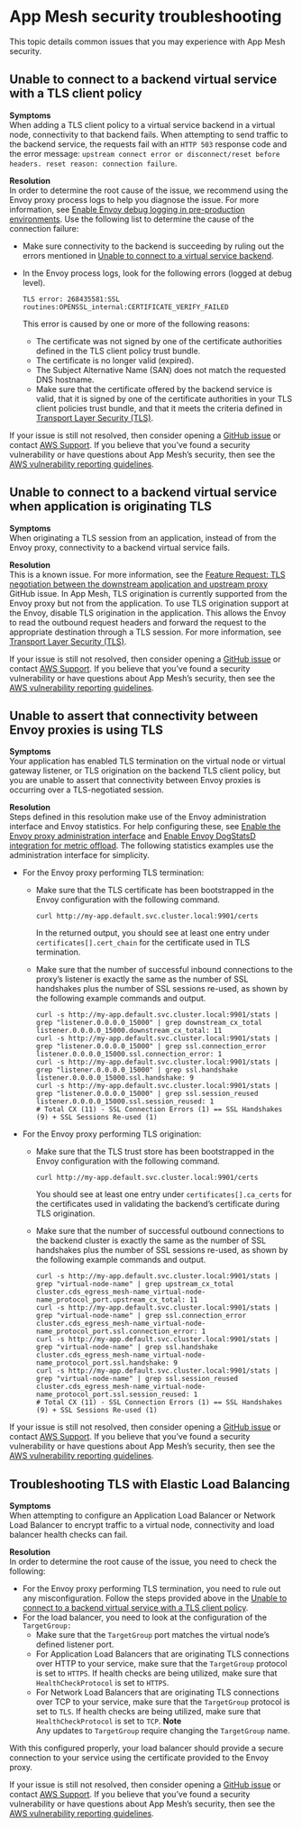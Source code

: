 # App Mesh security troubleshooting<a name="troubleshooting-security"></a>

This topic details common issues that you may experience with App Mesh security\.

## Unable to connect to a backend virtual service with a TLS client policy<a name="ts-security-tls-client-policy"></a>

**Symptoms**  
When adding a TLS client policy to a virtual service backend in a virtual node, connectivity to that backend fails\. When attempting to send traffic to the backend service, the requests fail with an `HTTP 503` response code and the error message: `upstream connect error or disconnect/reset before headers. reset reason: connection failure`\.

**Resolution**  
In order to determine the root cause of the issue, we recommend using the Envoy proxy process logs to help you diagnose the issue\. For more information, see [Enable Envoy debug logging in pre\-production environments](troubleshooting-best-practices.md#ts-bp-enable-envoy-debug-logging)\. Use the following list to determine the cause of the connection failure:
+ Make sure connectivity to the backend is succeeding by ruling out the errors mentioned in [Unable to connect to a virtual service backend](troubleshoot-connectivity.md#ts-connectivity-virtual-service-backend)\.
+ In the Envoy process logs, look for the following errors \(logged at debug level\)\.

  ```
  TLS error: 268435581:SSL routines:OPENSSL_internal:CERTIFICATE_VERIFY_FAILED
  ```

  This error is caused by one or more of the following reasons:
  + The certificate was not signed by one of the certificate authorities defined in the TLS client policy trust bundle\.
  + The certificate is no longer valid \(expired\)\.
  + The Subject Alternative Name \(SAN\) does not match the requested DNS hostname\.
  + Make sure that the certificate offered by the backend service is valid, that it is signed by one of the certificate authorities in your TLS client policies trust bundle, and that it meets the criteria defined in [Transport Layer Security \(TLS\)](tls.md)\.

If your issue is still not resolved, then consider opening a [GitHub issue](https://github.com/aws/aws-app-mesh-roadmap/issues/new?assignees=&labels=Bug&template=issue-bug-report.md&title=Bug%3A+describe+bug+here) or contact [AWS Support](http://aws.amazon.com/premiumsupport/)\. If you believe that you’ve found a security vulnerability or have questions about App Mesh’s security, then see the [AWS vulnerability reporting guidelines](http://aws.amazon.com/security/vulnerability-reporting/)\.

## Unable to connect to a backend virtual service when application is originating TLS<a name="ts-security-originating-tls"></a>

**Symptoms**  
When originating a TLS session from an application, instead of from the Envoy proxy, connectivity to a backend virtual service fails\.

**Resolution**  
This is a known issue\. For more information, see the [Feature Request: TLS negotiation between the downstream application and upstream proxy](https://github.com/aws/aws-app-mesh-roadmap/issues/162) GitHub issue\. In App Mesh, TLS origination is currently supported from the Envoy proxy but not from the application\. To use TLS origination support at the Envoy, disable TLS origination in the application\. This allows the Envoy to read the outbound request headers and forward the request to the appropriate destination through a TLS session\. For more information, see [Transport Layer Security \(TLS\)](tls.md)\. 

If your issue is still not resolved, then consider opening a [GitHub issue](https://github.com/aws/aws-app-mesh-roadmap/issues/new?assignees=&labels=Bug&template=issue--bug-report.md&title=Bug%3A+describe+bug+here) or contact [AWS Support](http://aws.amazon.com/premiumsupport/)\. If you believe that you’ve found a security vulnerability or have questions about App Mesh’s security, then see the [AWS vulnerability reporting guidelines](http://aws.amazon.com/security/vulnerability-reporting/)\.

## Unable to assert that connectivity between Envoy proxies is using TLS<a name="ts-security-tls-between-proxies"></a>

**Symptoms**  
Your application has enabled TLS termination on the virtual node or virtual gateway listener, or TLS origination on the backend TLS client policy, but you are unable to assert that connectivity between Envoy proxies is occurring over a TLS\-negotiated session\.

**Resolution**  
Steps defined in this resolution make use of the Envoy administration interface and Envoy statistics\. For help configuring these, see [Enable the Envoy proxy administration interface](troubleshooting-best-practices.md#ts-bp-enable-proxy-admin-interface) and [Enable Envoy DogStatsD integration for metric offload](troubleshooting-best-practices.md#ts-bp-enable-envoy-statsd-integration)\. The following statistics examples use the administration interface for simplicity\.
+ For the Envoy proxy performing TLS termination:
  + Make sure that the TLS certificate has been bootstrapped in the Envoy configuration with the following command\.

    ```
    curl http://my-app.default.svc.cluster.local:9901/certs
    ```

    In the returned output, you should see at least one entry under `certificates[].cert_chain` for the certificate used in TLS termination\.
  + Make sure that the number of successful inbound connections to the proxy’s listener is exactly the same as the number of SSL handshakes plus the number of SSL sessions re\-used, as shown by the following example commands and output\.

    ```
    curl -s http://my-app.default.svc.cluster.local:9901/stats | grep "listener.0.0.0.0_15000" | grep downstream_cx_total
    listener.0.0.0.0_15000.downstream_cx_total: 11
    curl -s http://my-app.default.svc.cluster.local:9901/stats | grep "listener.0.0.0.0_15000" | grep ssl.connection_error
    listener.0.0.0.0_15000.ssl.connection_error: 1
    curl -s http://my-app.default.svc.cluster.local:9901/stats | grep "listener.0.0.0.0_15000" | grep ssl.handshake
    listener.0.0.0.0_15000.ssl.handshake: 9
    curl -s http://my-app.default.svc.cluster.local:9901/stats | grep "listener.0.0.0.0_15000" | grep ssl.session_reused
    listener.0.0.0.0_15000.ssl.session_reused: 1
    # Total CX (11) - SSL Connection Errors (1) == SSL Handshakes (9) + SSL Sessions Re-used (1)
    ```
+ For the Envoy proxy performing TLS origination:
  + Make sure that the TLS trust store has been bootstrapped in the Envoy configuration with the following command\.

    ```
    curl http://my-app.default.svc.cluster.local:9901/certs
    ```

    You should see at least one entry under `certificates[].ca_certs` for the certificates used in validating the backend’s certificate during TLS origination\.
  + Make sure that the number of successful outbound connections to the backend cluster is exactly the same as the number of SSL handshakes plus the number of SSL sessions re\-used, as shown by the following example commands and output\.

    ```
    curl -s http://my-app.default.svc.cluster.local:9901/stats | grep "virtual-node-name" | grep upstream_cx_total
    cluster.cds_egress_mesh-name_virtual-node-name_protocol_port.upstream_cx_total: 11
    curl -s http://my-app.default.svc.cluster.local:9901/stats | grep "virtual-node-name" | grep ssl.connection_error
    cluster.cds_egress_mesh-name_virtual-node-name_protocol_port.ssl.connection_error: 1
    curl -s http://my-app.default.svc.cluster.local:9901/stats | grep "virtual-node-name" | grep ssl.handshake
    cluster.cds_egress_mesh-name_virtual-node-name_protocol_port.ssl.handshake: 9
    curl -s http://my-app.default.svc.cluster.local:9901/stats | grep "virtual-node-name" | grep ssl.session_reused
    cluster.cds_egress_mesh-name_virtual-node-name_protocol_port.ssl.session_reused: 1
    # Total CX (11) - SSL Connection Errors (1) == SSL Handshakes (9) + SSL Sessions Re-used (1)
    ```

If your issue is still not resolved, then consider opening a [GitHub issue](https://github.com/aws/aws-app-mesh-roadmap/issues/new?assignees=&labels=Bug&template=issue--bug-report.md&title=Bug%3A+describe+bug+here) or contact [AWS Support](http://aws.amazon.com/premiumsupport/)\. If you believe that you’ve found a security vulnerability or have questions about App Mesh’s security, then see the [AWS vulnerability reporting guidelines](http://aws.amazon.com/security/vulnerability-reporting/)\.

## Troubleshooting TLS with Elastic Load Balancing<a name="ts-security-tls-elb"></a>

**Symptoms**  
When attempting to configure an Application Load Balancer or Network Load Balancer to encrypt traffic to a virtual node, connectivity and load balancer health checks can fail\.

**Resolution**  
In order to determine the root cause of the issue, you need to check the following:
+ For the Envoy proxy performing TLS termination, you need to rule out any misconfiguration\. Follow the steps provided above in the [Unable to connect to a backend virtual service with a TLS client policy](#ts-security-tls-client-policy)\.
+ For the load balancer, you need to look at the configuration of the `TargetGroup:`
  + Make sure that the `TargetGroup` port matches the virtual node’s defined listener port\.
  + For Application Load Balancers that are originating TLS connections over HTTP to your service, make sure that the `TargetGroup` protocol is set to `HTTPS`\. If health checks are being utilized, make sure that `HealthCheckProtocol` is set to `HTTPS`\. 
  + For Network Load Balancers that are originating TLS connections over TCP to your service, make sure that the `TargetGroup` protocol is set to `TLS`\. If health checks are being utilized, make sure that `HealthCheckProtocol` is set to `TCP`\.
**Note**  
Any updates to `TargetGroup` require changing the `TargetGroup` name\.

With this configured properly, your load balancer should provide a secure connection to your service using the certificate provided to the Envoy proxy\.

If your issue is still not resolved, then consider opening a [GitHub issue](https://github.com/aws/aws-app-mesh-roadmap/issues/new?assignees=&labels=Bug&template=issue--bug-report.md&title=Bug%3A+describe+bug+here) or contact [AWS Support](http://aws.amazon.com/premiumsupport/)\. If you believe that you’ve found a security vulnerability or have questions about App Mesh’s security, then see the [AWS vulnerability reporting guidelines](http://aws.amazon.com/security/vulnerability-reporting/)\.